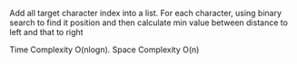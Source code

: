 Add all target character index into a list. For each character, using binary search to find it position and then calculate min value between distance to left and that to right


Time Complexity O(nlogn). Space Complexity O(n)